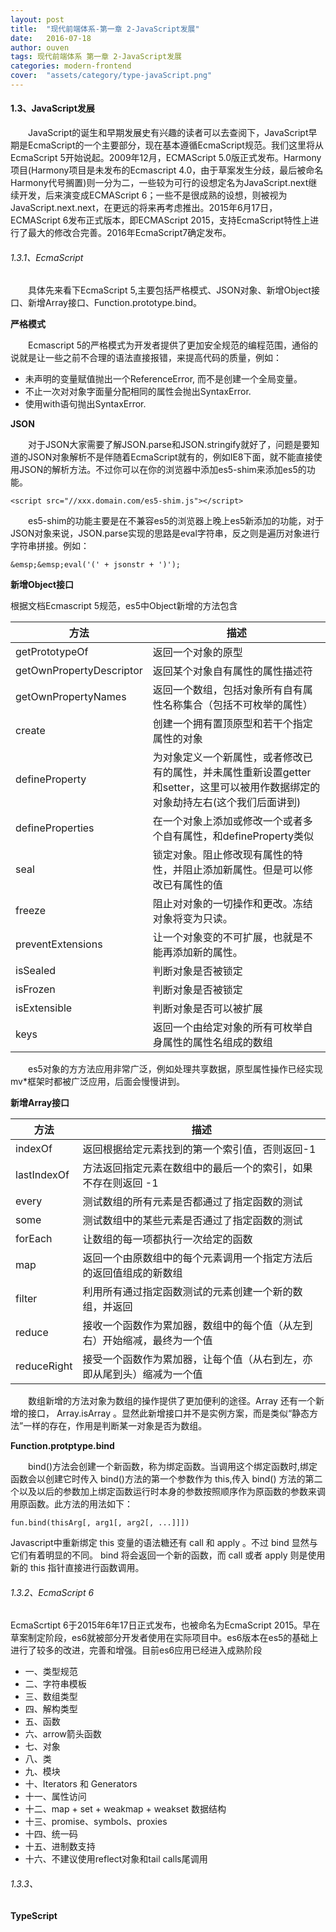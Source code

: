```yaml
---
layout: post
title:  "现代前端体系-第一章 2-JavaScript发展"
date:   2016-07-18
author: ouven
tags: 现代前端体系 第一章 2-JavaScript发展
categories: modern-frontend
cover:  "assets/category/type-javaScript.png"
---
```


#### 1.3、JavaScript发展

&emsp;&emsp;JavaScript的诞生和早期发展史有兴趣的读者可以去查阅下，JavaScript早期是EcmaScript的一个主要部分，现在基本遵循EcmaScript规范。我们这里将从EcmaScript 5开始说起。2009年12月，ECMAScript 5.0版正式发布。Harmony项目(Harmony项目是未发布的Ecmascript 4.0，由于草案发生分歧，最后被命名Harmony代号搁置)则一分为二，一些较为可行的设想定名为JavaScript.next继续开发，后来演变成ECMAScript 6；一些不是很成熟的设想，则被视为JavaScript.next.next，在更远的将来再考虑推出。2015年6月17日，ECMAScript 6发布正式版本，即ECMAScript 2015，支持EcmaScript特性上进行了最大的修改合完善。2016年EcmaScript7确定发布。

###### 1.3.1、EcmaScript

&emsp;&emsp;具体先来看下EcmaScript 5,主要包括严格模式、JSON对象、新增Object接口、新增Array接口、Function.prototype.bind。

**严格模式**

&emsp;&emsp;Ecmascript 5的严格模式为开发者提供了更加安全规范的编程范围，通俗的说就是让一些之前不合理的语法直接报错，来提高代码的质量，例如：

- 未声明的变量赋值抛出一个ReferenceError, 而不是创建一个全局变量。
- 不止一次对对象字面量分配相同的属性会抛出SyntaxError.
- 使用with语句抛出SyntaxError.

**JSON**

&emsp;&emsp;对于JSON大家需要了解JSON.parse和JSON.stringify就好了，问题是要知道的JSON对象解析不是伴随着EcmaScript就有的，例如IE8下面，就不能直接使用JSON的解析方法。不过你可以在你的浏览器中添加es5-shim来添加es5的功能。

```
<script src="//xxx.domain.com/es5-shim.js"></script>
```

&emsp;&emsp;es5-shim的功能主要是在不兼容es5的浏览器上晚上es5新添加的功能，对于JSON对象来说，JSON.parse实现的思路是eval字符串，反之则是遍历对象进行字符串拼接。例如：

```
&emsp;&emsp;eval('(' + jsonstr + ')');
```

**新增Object接口**

根据文档Ecmascript 5规范，es5中Object新增的方法包含

|方法|描述|
|---|---|
|getPrototypeOf|返回一个对象的原型|
|getOwnPropertyDescriptor|返回某个对象自有属性的属性描述符|
|getOwnPropertyNames|返回一个数组，包括对象所有自有属性名称集合（包括不可枚举的属性）|
|create|创建一个拥有置顶原型和若干个指定属性的对象|
|defineProperty|为对象定义一个新属性，或者修改已有的属性，并未属性重新设置getter和setter，这里可以被用作数据绑定的对象劫持左右(这个我们后面讲到)|
|defineProperties|在一个对象上添加或修改一个或者多个自有属性，和defineProperty类似|
|seal|锁定对象。阻止修改现有属性的特性，并阻止添加新属性。但是可以修改已有属性的值|
|freeze|阻止对对象的一切操作和更改。冻结对象将变为只读。|
|preventExtensions|让一个对象变的不可扩展，也就是不能再添加新的属性。|
|isSealed|判断对象是否被锁定|
|isFrozen|判断对象是否被锁定|
|isExtensible|判断对象是否可以被扩展 |
|keys|返回一个由给定对象的所有可枚举自身属性的属性名组成的数组 |

&emsp;&emsp;es5对象的方方法应用非常广泛，例如处理共享数据，原型属性操作已经实现mv*框架时都被广泛应用，后面会慢慢讲到。

**新增Array接口**

|方法|描述|
|---|---|
|indexOf|返回根据给定元素找到的第一个索引值，否则返回-1|
|lastIndexOf|方法返回指定元素在数组中的最后一个的索引，如果不存在则返回 -1|
|every|测试数组的所有元素是否都通过了指定函数的测试|
|some|测试数组中的某些元素是否通过了指定函数的测试|
|forEach|让数组的每一项都执行一次给定的函数|
|map|返回一个由原数组中的每个元素调用一个指定方法后的返回值组成的新数组|
|filter|利用所有通过指定函数测试的元素创建一个新的数组，并返回|
|reduce|接收一个函数作为累加器，数组中的每个值（从左到右）开始缩减，最终为一个值|
|reduceRight|接受一个函数作为累加器，让每个值（从右到左，亦即从尾到头）缩减为一个值|

&emsp;&emsp;数组新增的方法对象为数组的操作提供了更加便利的途径。Array 还有一个新增的接口， Array.isArray 。显然此新增接口并不是实例方案，而是类似“静态方法”一样的存在，作用是判断某一对象是否为数组。

**Function.protptype.bind**

&emsp;&emsp;bind()方法会创建一个新函数，称为绑定函数。当调用这个绑定函数时,绑定函数会以创建它时传入 bind()方法的第一个参数作为 this,传入 bind() 方法的第二个以及以后的参数加上绑定函数运行时本身的参数按照顺序作为原函数的参数来调用原函数。此方法的用法如下：

```
fun.bind(thisArg[, arg1[, arg2[, ...]]])
```

Javascript中重新绑定 this 变量的语法糖还有 call 和 apply 。不过 bind 显然与它们有着明显的不同。 bind 将会返回一个新的函数，而 call 或者 apply 则是使用新的 this 指针直接进行函数调用。

###### 1.3.2、EcmaScript 6

EcmaScrtipt 6于2015年6年17日正式发布，也被命名为EcmaScript 2015。早在草案制定阶段，es6就被部分开发者使用在实际项目中。es6版本在es5的基础上进行了较多的改进，完善和增强。目前es6应用已经进入成熟阶段

* 一、类型规范
* 二、字符串模板
* 三、数组类型
* 四、解构类型
* 五、函数
* 六、arrow箭头函数
* 七、对象
* 八、类
* 九、模块
* 十、Iterators 和 Generators
* 十一、属性访问
* 十二、map + set + weakmap + weakset 数据结构
* 十三、promise、symbols、proxies
* 十四、统一码
* 十五、进制数支持
* 十六、不建议使用reflect对象和tail calls尾调用

###### 1.3.3、

**TypeScript**
